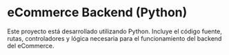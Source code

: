 # eCommerce Backend (Python)

Este proyecto está desarrollado utilizando Python. Incluye el código fuente, rutas, controladores y lógica necesaria para el funcionamiento del backend del eCommerce.

